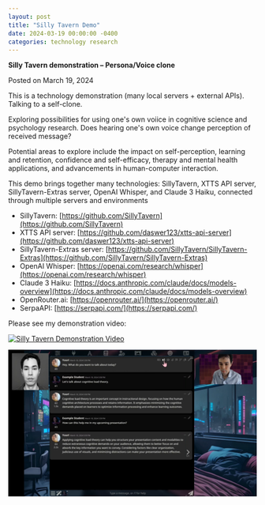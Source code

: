 ```yaml
---
layout: post
title: "Silly Tavern Demo"
date: 2024-03-19 00:00:00 -0400
categories: technology research
---
```


**Silly Tavern demonstration – Persona/Voice clone**

Posted on March 19, 2024

This is a technology demonstration (many local servers + external APIs). Talking to a self-clone.

Exploring possibilities for using one's own voiice in cognitive science and psychology research. Does hearing one's own voice change perception of received message?

Potential areas to explore include the impact on self-perception, learning and retention, confidence and self-efficacy, therapy and mental health applications, and advancements in human-computer interaction.


This demo brings together many technologies: SillyTavern, XTTS API server, SillyTavern-Extras server, OpenAI Whisper, and Claude 3 Haiku, connected through multiple servers and environments

- SillyTavern: [https://github.com/SillyTavern](https://github.com/SillyTavern)
- XTTS API server: [https://github.com/daswer123/xtts-api-server](https://github.com/daswer123/xtts-api-server)
- SillyTavern-Extras server: [https://github.com/SillyTavern/SillyTavern-Extras](https://github.com/SillyTavern/SillyTavern-Extras)
- OpenAI Whisper: [https://openai.com/research/whisper](https://openai.com/research/whisper)
- Claude 3 Haiku: [https://docs.anthropic.com/claude/docs/models-overview](https://docs.anthropic.com/claude/docs/models-overview)
- OpenRouter.ai: [https://openrouter.ai/](https://openrouter.ai/)
- SerpaAPI: [https://serpapi.com/](https://serpapi.com/)

Please see my demonstration video:

[![Silly Tavern Demonstration Video](https://img.youtube.com/vi/LTZUoXLnzCA/0.jpg)](https://www.youtube.com/watch?v=LTZUoXLnzCA)

![Silly Tavern Screenshot](../media/st01.png)
